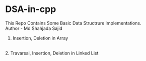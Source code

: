 # DSA-in-cpp
This Repo Contains Some Basic Data Structrure Implementations.
<br>
Author - Md Shahjada Sajid
<br>
1. Insertion, Deletion in Array
<br>
2. Travarsal, Insertion, Deletion in Linked List
<br>
